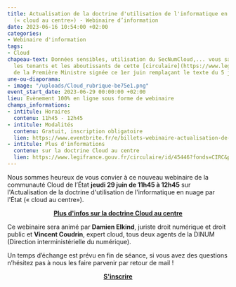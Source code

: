 ```yaml
---
title: Actualisation de la doctrine d'utilisation de l'informatique en nuage par l'État
  (« cloud au centre») - Webinaire d’information
date: 2023-06-16 10:54:00 +02:00
categories:
- Webinaire d'information
tags:
- Cloud
chapeau-text: Données sensibles, utilisation du SecNumCloud,... vous saurez tout sur
  les tenants et les aboutissants de cette [circulaire](https://www.legifrance.gouv.fr/circulaire/id/45446?fonds=CIRC&page=1&pageSize=10&query=cloud&searchField=ALL&searchType=ALL&tab_selection=all&typePagination=DEFAULT)
  de la Première Ministre signée ce 1er juin remplaçant le texte du 5 juillet 2021.
une-ou-diaporama:
- image: "/uploads/Cloud_rubrique-be75e1.png"
event_start_date: 2023-06-29 00:00:00 +02:00
lieu: Evènement 100% en ligne sous forme de webinaire
champs_informations:
- intitule: Horaires
  contenu: 11h45 - 12h45
- intitule: Modalités
  contenu: Gratuit, inscription obligatoire
  lien: https://www.eventbrite.fr/e/billets-webinaire-actualisation-de-la-doctrine-cloud-au-centre-660346914397
- intitule: Plus d'informations
  contenu: sur la doctrine Cloud au centre
  lien: https://www.legifrance.gouv.fr/circulaire/id/45446?fonds=CIRC&page=1&pageSize=10&query=cloud&searchField=ALL&searchType=ALL&tab_selection=all&typePagination=DEFAULT
---
```


Nous sommes heureux de vous convier à ce nouveau webinaire de la communauté Cloud de l’État **jeudi 29 juin de 11h45 à 12h45** sur l'Actualisation de la doctrine d'utilisation de l'informatique en nuage par l'État (« cloud au centre»).

<div align="center"><a href="https://www.numerique.gouv.fr/services/cloud/doctrine/" class="button"><b>Plus d'infos sur la doctrine Cloud au centre</b></a></div>

Ce webinaire sera animé par **Damien Elkind**, juriste droit numérique et droit public et **Vincent Coudrin**, expert cloud, tous deux agents de la DINUM (Direction interministérielle du numérique). 

Un temps d’échange est prévu en fin de séance, si vous avez des questions n’hésitez pas à nous les faire parvenir par retour de mail !

<div align="center"><a href="https://www.eventbrite.fr/e/billets-webinaire-actualisation-de-la-doctrine-cloud-au-centre-660346914397" class="button"><b>S'inscrire</b></a></div>
